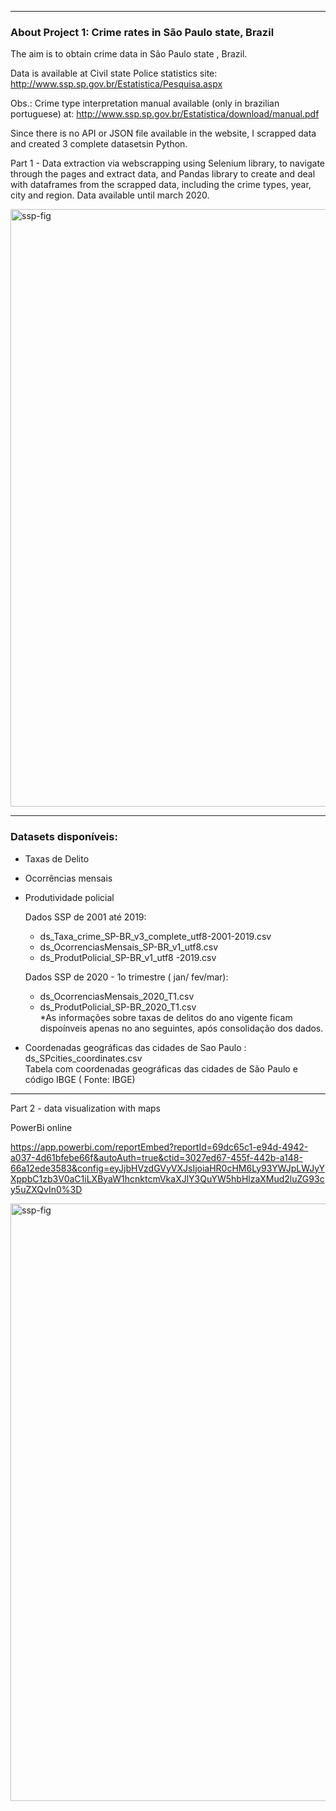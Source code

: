 
-------------------------------------------------------------------------------
### About Project 1: Crime rates in São Paulo state, Brazil

The aim is to obtain crime data in São Paulo state , Brazil.

Data is available at Civil state Police statistics site:  http://www.ssp.sp.gov.br/Estatistica/Pesquisa.aspx   

Obs.: Crime type interpretation manual available (only in brazilian  portuguese) at: http://www.ssp.sp.gov.br/Estatistica/download/manual.pdf

Since there is no API or JSON file available in the website, I scrapped data and created 3 complete datasetsin Python.

Part 1 - Data extraction via webscrapping  using Selenium library, to navigate through the pages and extract data, and Pandas library to create and deal with dataframes from the scrapped data, including the crime types, year, city and region.
 Data available until march 2020.  
 
 <img width="956" alt="ssp-fig" src="https://user-images.githubusercontent.com/52055874/80321175-6c2d5600-87f1-11ea-9642-dbb6e8671ee3.png">
 
 
 
 --------------------------------------------------------
### Datasets disponíveis:
 - Taxas de Delito
 - Ocorrências mensais
 - Produtividade policial
 
     Dados SSP de 2001 até 2019:
      - ds_Taxa_crime_SP-BR_v3_complete_utf8-2001-2019.csv  
      - ds_OcorrenciasMensais_SP-BR_v1_utf8.csv  
      - ds_ProdutPolicial_SP-BR_v1_utf8 -2019.csv

     Dados SSP de 2020 - 1o trimestre ( jan/ fev/mar):
     - ds_OcorrenciasMensais_2020_T1.csv  
     - ds_ProdutPolicial_SP-BR_2020_T1.csv     
     *As informações sobre taxas de delitos do ano vigente ficam dispoínveis apenas no ano seguintes, após consolidação dos dados.

 -  Coordenadas geográficas das cidades de Sao Paulo : ds_SPcities_coordinates.csv  
 Tabela com coordenadas geográficas das cidades de São Paulo e código IBGE  ( Fonte: IBGE) 
  --------------------------------------------------------
 
 
 
Part 2 - data visualization with maps

PowerBi online

https://app.powerbi.com/reportEmbed?reportId=69dc65c1-e94d-4942-a037-4d61bfebe66f&autoAuth=true&ctid=3027ed67-455f-442b-a148-66a12ede3583&config=eyJjbHVzdGVyVXJsIjoiaHR0cHM6Ly93YWJpLWJyYXppbC1zb3V0aC1iLXByaW1hcnktcmVkaXJlY3QuYW5hbHlzaXMud2luZG93cy5uZXQvIn0%3D


 <img width="956" alt="ssp-fig" src="https://user-images.githubusercontent.com/52055874/86045644-3fc8cc80-ba22-11ea-9c72-e81e5f0055ab.png">


